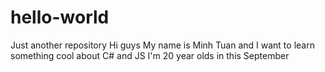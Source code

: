 # hello-world
Just another repository
Hi guys 
My name is Minh Tuan and I want to learn something cool about C# and JS 
I'm 20 year olds in this September  
